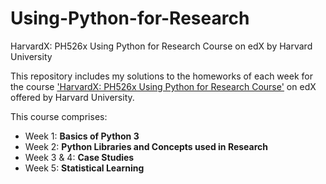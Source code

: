 # Using-Python-for-Research
HarvardX: PH526x Using Python for Research Course on edX by Harvard University

This repository includes my solutions to the homeworks of each week for the course ['HarvardX: PH526x Using Python for Research Course'](https://www.edx.org/course/using-python-for-research) on edX offered by Harvard University.

This course comprises:
* Week 1: **Basics of Python 3**
* Week 2: **Python Libraries and Concepts used in Research**
* Week 3 & 4: **Case Studies**
* Week 5: **Statistical Learning**
